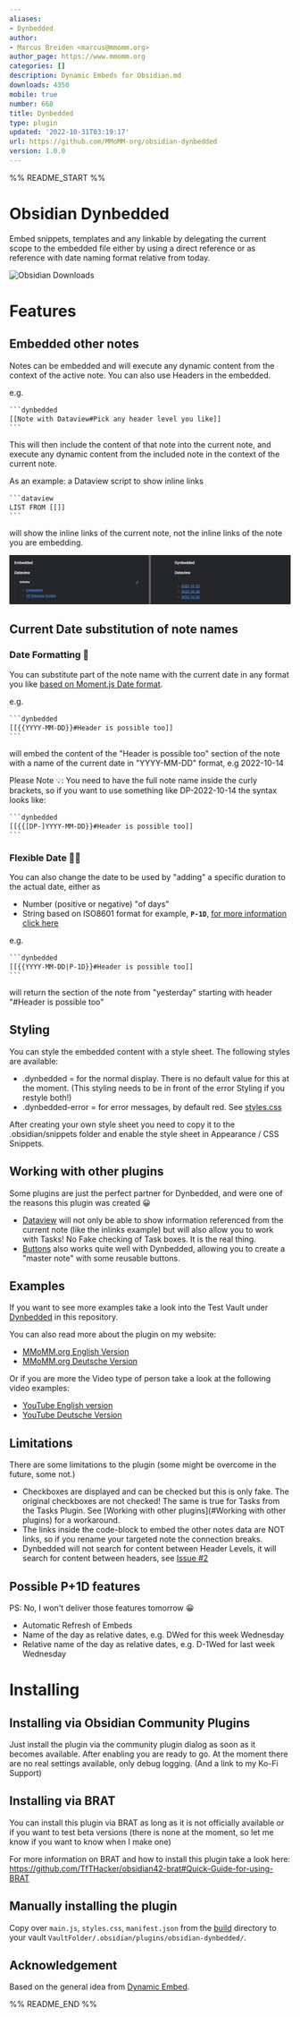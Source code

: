 ```yaml
---
aliases:
- Dynbedded
author:
- Marcus Breiden <marcus@mmomm.org>
author_page: https://www.mmomm.org
categories: []
description: Dynamic Embeds for Obsidian.md
downloads: 4350
mobile: true
number: 668
title: Dynbedded
type: plugin
updated: '2022-10-31T03:19:17'
url: https://github.com/MMoMM-org/obsidian-dynbedded
version: 1.0.0
---
```


%% README_START %%

# Obsidian Dynbedded
Embed snippets, templates and any linkable by delegating the current scope to the embedded file either by using a direct reference or as reference with date naming format relative from today.

![Obsidian Downloads](https://img.shields.io/badge/dynamic/json?logo=obsidian&color=%23483699&label=downloads&query=%24%5B%22obsidian-dynbedded%22%5D.downloads&url=https%3A%2F%2Fraw.githubusercontent.com%2Fobsidianmd%2Fobsidian-releases%2Fmaster%2Fcommunity-plugin-stats.json)

# Features

## Embedded other notes

Notes can be embedded and will execute any dynamic content from the context of the active note.
You can also use Headers in the embedded.

e.g.
~~~
```dynbedded
[[Note with Dataview#Pick any header level you like]]
```
~~~

This will then include the content of that note into the current note, and execute any dynamic content from the included note in the context of the current note.

As an example: a Dataview script to show inline links
~~~
```dataview
LIST FROM [[]]
```
~~~
will show the inline links of the current note, not the inline links of the note you are embedding.

![Dataview Inliks](https://raw.githubusercontent.com/MMoMM-org/obsidian-dynbedded/HEAD/images/40-01%20Dataview%20Inlinks.png)

## Current Date substitution of note names

### Date Formatting 📅

You can substitute part of the note name with the current date in any format you like [based on Moment.js Date format](https://momentjs.com/docs/#/displaying/format/).

e.g.
~~~
```dynbedded
[[{{YYYY-MM-DD}}#Header is possible too]]
```
~~~

will embed the content of the "Header is possible too" section of the note with a name of the current date in "YYYY-MM-DD" format, e.g 2022-10-14

Please Note 💡: You need to have the full note name inside the curly brackets, so if you want to use something like DP-2022-10-14 the  syntax looks like:

~~~
```dynbedded
[[{{[DP-]YYYY-MM-DD}}#Header is possible too]]
```
~~~

### Flexible Date 🚀📆

You can also change the date to be used by "adding" a specific duration to the actual date, either as
- Number (positive or negative) "of days"
- String based on ISO8601 format for example, **```P-1D```**, [for more information click here](https://en.wikipedia.org/wiki/ISO_8601#Durations)

e.g.
~~~
```dynbedded
[[{{YYYY-MM-DD|P-1D}}#Header is possible too]]
```
~~~
will return the section of the note from "yesterday" starting with header "#Header is possible too"

## Styling

You can style the embedded content with a style sheet. The following styles are available:

- .dynbedded = for the normal display. There is no default value for this at the moment. (This styling needs to be in front of the error Styling if you restyle both!)
- .dynbedded-error = for error messages, by default red. See [styles.css](styles.css)

After creating your own style sheet you need to copy it to the .obsidian/snippets folder and enable the style sheet in Appearance / CSS Snippets.

## Working with other plugins
Some plugins are just the perfect partner for Dynbedded, and were one of the reasons this plugin was created 😀
- [Dataview](https://github.com/blacksmithgu/obsidian-dataview) will not only be able to show information referenced from the current note (like the inlinks example) but will also allow you to work with Tasks! No Fake checking of Task boxes. It is the real thing.
- [Buttons](https://github.com/shabegom/buttons) also works quite well with Dynbedded, allowing you to create a "master note" with some reusable buttons.

## Examples

If you want to see more examples take a look into the Test Vault under [Dynbedded](Dynbedded) in this repository.

You can also read more about the plugin on my website:

- [MMoMM.org English Version](https://www.mmomm.org/en/post/obsidian-dynbedded)
- [MMoMM.org Deutsche Version](https://www.mmomm.org/post/obsidian-dynbedded)

Or if you are more the Video type of person take a look at the following video examples:

- [YouTube English version](https://youtu.be/pytz0KENhp8)
- [YouTube Deutsche Version](https://youtu.be/_0MooUB_sWQ)

## Limitations

There are some limitations to the plugin (some might be overcome in the future, some not.)
- Checkboxes are displayed and can be checked but this is only fake. The original checkboxes are not checked! The same is true for Tasks from the Tasks Plugin. See [Working with other plugins](#Working with other plugins) for a workaround.
- The links inside the code-block to embed the other notes data are NOT links, so if you rename your targeted note the connection breaks.
- Dynbedded will not search for content between Header Levels, it will search for content between headers, see [Issue #2](https://github.com/MMoMM-org/obsidian-dynbedded/issues/2)

## Possible P+1D features
PS: No, I won't deliver those features tomorrow 😀

- Automatic Refresh of Embeds
- Name of the day as relative dates, e.g. DWed for this week Wednesday
- Relative name of the day as relative dates, e.g. D-1Wed for last week Wednesday

# Installing

## Installing via Obsidian Community Plugins

Just install the plugin via the community plugin dialog as soon as it becomes available. After enabling you are ready to go.
At the moment there are no real settings available, only debug logging. (And a link to my Ko-Fi Support)

## Installing via BRAT

You can install this plugin via BRAT as long as it is not officially available or if you want to test beta versions (there is none at the moment, so let me know if you want to know when I make one)

For more information on BRAT and how to install this plugin take a look here:
https://github.com/TfTHacker/obsidian42-brat#Quick-Guide-for-using-BRAT


## Manually installing the plugin

Copy over `main.js`, `styles.css`, `manifest.json` from the [build](build) directory to your vault `VaultFolder/.obsidian/plugins/obsidian-dynbedded/`.

## Acknowledgement

Based on the general idea from [Dynamic Embed](https://github.com/dabravin/obsidian-dynamic-embed).

%% README_END %%